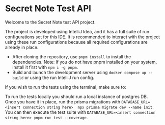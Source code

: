 # Secret Note Test API

Welcome to the Secret Note test API project.

The project is developed using IntelliJ Idea, and it has a full suite of run configurations set for this IDE. It is
recommended to interact with the project using these run configurations because all required configurations are already
in place.

* After cloning the repository, use `pnpm install` to install the dependencies. Note: If you do not have pnpm installed
  on your system, install it first with `npm i -g pnpm`.
* Build and launch the development server using `docker compose up --build` or using the run IntelliJ run config.

If you wish to run the tests using the terminal, make sure to:

To run the tests locally you should run a local instance of postgres DB.
Once you have it in place, run the prisma migrations
with `DATABASE_URL=<insert connection string here>  npx prisma migrate dev --name init`. You can then execute the test
suite with `DATABASE_URL=<insert connection string here> pnpm run test --coverage`.
